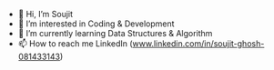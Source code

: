 - 👋 Hi, I’m Soujit
- 👀 I’m interested in Coding & Development
- 🌱 I’m currently learning Data Structures & Algorithm
- 📫 How to reach me LinkedIn (www.linkedin.com/in/soujit-ghosh-081433143)

<!---
soujit-gh/soujit-gh is a ✨ special ✨ repository because its `introduction.md` (this file) appears on your GitHub profile.
You can click the Preview link to take a look at your changes.
--->
